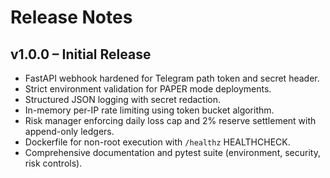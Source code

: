 # Release Notes

## v1.0.0 – Initial Release

* FastAPI webhook hardened for Telegram path token and secret header.
* Strict environment validation for PAPER mode deployments.
* Structured JSON logging with secret redaction.
* In-memory per-IP rate limiting using token bucket algorithm.
* Risk manager enforcing daily loss cap and 2% reserve settlement with append-only ledgers.
* Dockerfile for non-root execution with `/healthz` HEALTHCHECK.
* Comprehensive documentation and pytest suite (environment, security, risk controls).
